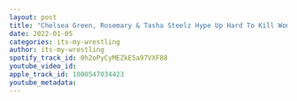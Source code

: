 ```yaml
---
layout: post
title: "Chelsea Green, Rosemary & Tasha Steelz Hype Up Hard To Kill Womens Ultimate X Match"
date: 2022-01-05
categories: its-my-wrestling
author: its-my-wrestling
spotify_track_id: 0h2oPyCyMEZkE5a97VXF88
youtube_video_id: 
apple_track_id: 1000547034423
youtube_metadata: 
---
```

